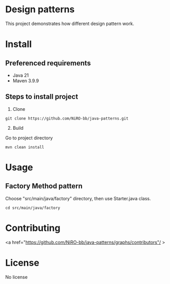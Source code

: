 # Design patterns

This project demonstrates how different design pattern work.

# Install

## Preferenced requirements
* Java 21
* Maven 3.9.9

## Steps to install project

1. Clone
```shell
git clone https://github.com/NiRO-bb/java-patterns.git
```
2. Build

Go to project directory
```shell
mvn clean install
```

# Usage

## Factory Method pattern

Choose "src/main/java/factory" directory, then use Starter.java class.
```shell
cd src/main/java/factory
```

# Contributing

<a href="https://github.com/NiRO-bb/java-patterns/graphs/contributors"/ >

# License

No license
